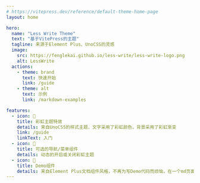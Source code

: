 ```yaml
---
# https://vitepress.dev/reference/default-theme-home-page
layout: home

hero:
  name: "Less Write Theme"
  text: "基于VitePress的主题"
  tagline: 来源于Element Plus、UnoCSS的灵感
  image:
    src: https://fenglekai.github.io/less-write/less-write-logo.png
    alt: LessWrite
  actions:
    - theme: brand
      text: 快速开始
      link: /guide
    - theme: alt
      text: 示例
      link: /markdown-examples

features:
  - icon: 🌈
    title: 彩虹主题特效
    details: 来自UnoCSS的样式主题，文字采用了彩虹颜色，背景采用了彩虹渐变
    link: /guide
    linkText: 入门
  - icon: 💨
    title: 可选的导航/菜单组件
    details: 动态的开启或关闭彩虹主题
  - icon: 📓
    title: Demo组件
    details: 来自Element Plus文档组件风格，不再为写Demo代码而烦恼，在一个md页面上展示多个Demo效果
---
```


